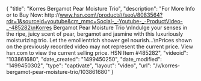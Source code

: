 {
    "title": "Korres Bergamot Pear Moisture Trio",
    "description": "For More Info or to Buy Now: http:\/\/www.hsn.com\/products\/seo\/8083564?rdr=1&sourceid=youtube&cm_mmc=Social-_-Youtube-_-ProductVideo-_-485282\nKorres Bergamot Pear Moisture Trio  \nIndulge your senses in the ripe, juicy scent of pear, bergamot and jasmine with this luxuriously moisturizing trio. Let the emollientrich shower gel nourish...\nPrices shown on the previously recorded video may not represent the current price.  View hsn.com to view the current selling price. HSN Item #485282",
    "videoid": "103861680",
    "date_created": "1499450250",
    "date_modified": "1499450302",
    "type": "captivate",
    "layout": "video",
    "url": "\/v\/korres-bergamot-pear-moisture-trio\/103861680"
}